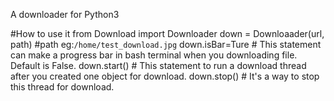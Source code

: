 A downloader for Python3

#How to use it
from Download import Downloader
down = Downloaader(url, path)  #path eg:`/home/test_download.jpg`
down.isBar=Ture  # This statement can make a progress bar in bash terminal when you downloading file. Default is False.
down.start()  # This statement to run a download thread after you created one object for download.
down.stop()  # It's a way to stop this thread for download.
